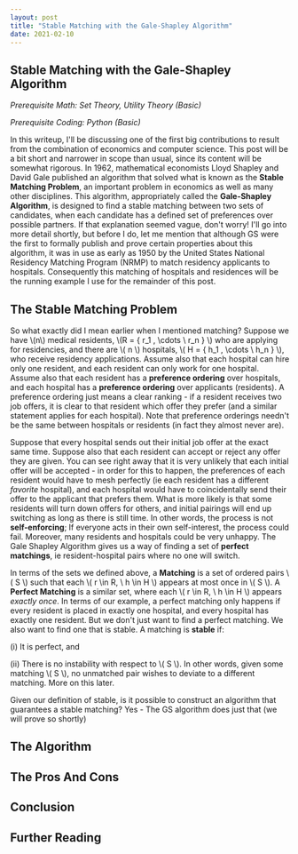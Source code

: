 ```yaml
---
layout: post
title: "Stable Matching with the Gale-Shapley Algorithm"
date: 2021-02-10
---
```


## Stable Matching with the Gale-Shapley Algorithm

_Prerequisite Math: Set Theory, Utility Theory (Basic)_

_Prerequisite Coding: Python (Basic)_

In this writeup, I'll be discussing one of the first big contributions to result from the combination of economics and computer science. This post will be a bit short and narrower in scope than usual, since its content will be somewhat rigorous. In 1962, mathematical economists Lloyd Shapley and David Gale published an algorithm that solved what is known as the __Stable Matching Problem__, an important problem in economics as well as many other disciplines. This algorithm, appropriately called the __Gale-Shapley Algorithm__, is designed to find a stable matching between two sets of candidates, when each candidate has a defined set of preferences over possible partners. If that explanation seemed vague, don't worry! I'll go into more detail shortly, but before I do, let me mention that although GS were the first to formally publish and prove certain properties about this algorithm, it was in use as early as 1950 by the United States National Residency Matching Program (NRMP) to match residency applicants to hospitals. Consequently this matching of hospitals and residences will be the running example I use for the remainder of this post. 

## The Stable Matching Problem

So what exactly did I mean earlier when I mentioned matching? Suppose we have \\(n\\) medical residents, \\(R = { r_1 , \cdots \ r_n } \\) who are applying for residencies, and there are \\( n \\) hospitals, \\( H = { h_1 , \cdots \ h_n } \\), who receive residency applications. Assume also that each hospital can hire only one resident, and each resident can only work for one hospital. Assume also that each resident has a __preference ordering__ over hospitals, and each hospital has a __preference ordering__ over applicants (residents). A preference ordering just means a clear ranking - if a resident receives two job offers, it is clear to that resident which offer they prefer (and a similar statement applies for each hospital). Note that preference orderings needn't be the same between hospitals or residents (in fact they almost never are).

Suppose that every hospital sends out their initial job offer at the exact same time. Suppose also that each resident can accept or reject any offer they are given. You can see right away that it is very unlikely that each initial offer will be accepted - in order for this to happen, the preferences of each resident would have to mesh perfectly (ie each resident has a different _favorite_ hospital), and each hospital would have to coincidentally send their offer to the applicant that prefers them. What is more likely is that some residents will turn down offers for others, and initial pairings will end up switching as long as there is still time. In other words, the process is not __self-enforcing__; If everyone acts in their own self-interest, the process could fail. Moreover, many residents and hospitals could be very unhappy. The Gale Shapley Algorithm gives us a way of finding a set of __perfect matchings__, ie resident-hospital pairs where no one will switch.

In terms of the sets we defined above, a __Matching__ is a set of ordered pairs \\( S \\) such that each \\( r \in R, \ h \in H \\)
appears at most once in \\( S \\). A __Perfect Matching__ is a similar set, where each \\( r \in R, \ h \in H \\) appears _exactly once_. In terms of our example, a perfect matching only happens if every resident is placed in exactly one hospital, and every hospital has exactly one resident. But we don't just want to find a perfect matching. We also want to find one that is stable. A matching is __stable__
if:

(i) It is perfect, and 

(ii) There is no instability with respect to \\( S \\). In other words, given some matching \\( S \\), no unmatched pair wishes to deviate to a different matching. More on this later.

Given our definition of stable, is it possible to construct an algorithm that guarantees a stable matching? Yes - The GS algorithm does just that (we will prove so shortly)

## The Algorithm

## The Pros And Cons

## Conclusion

## Further Reading